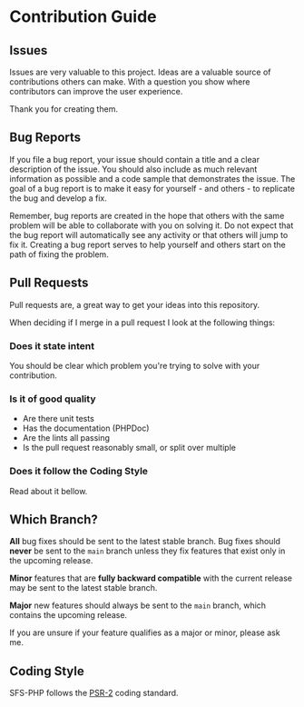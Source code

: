 # Contribution Guide

## Issues

Issues are very valuable to this project. Ideas are a valuable source of contributions others can make. With a question
you show where contributors can improve the user experience.

Thank you for creating them.

## Bug Reports

If you file a bug report, your issue should contain a title and a clear description of the issue. You should also
include as much relevant information as possible and a code sample that demonstrates the issue. The goal of a bug report
is to make it easy for yourself - and others - to replicate the bug and develop a fix.

Remember, bug reports are created in the hope that others with the same problem will be able to collaborate with you on
solving it. Do not expect that the bug report will automatically see any activity or that others will jump to fix it.
Creating a bug report serves to help yourself and others start on the path of fixing the problem.

## Pull Requests

Pull requests are, a great way to get your ideas into this repository.

When deciding if I merge in a pull request I look at the following things:

### Does it state intent

You should be clear which problem you're trying to solve with your contribution.

### Is it of good quality

- Are there unit tests
- Has the documentation (PHPDoc)
- Are the lints all passing
- Is the pull request reasonably small, or split over multiple

### Does it follow the Coding Style

Read about it bellow.

## Which Branch?

**All** bug fixes should be sent to the latest stable branch. Bug fixes should **never** be sent to the `main` branch
unless they fix features that exist only in the upcoming release.

**Minor** features that are **fully backward compatible** with the current release may be sent to the latest stable
branch.

**Major** new features should always be sent to the `main` branch, which contains the upcoming release.

If you are unsure if your feature qualifies as a major or minor, please ask me.

## Coding Style

SFS-PHP follows the [PSR-2](https://github.com/php-fig/fig-standards/blob/master/accepted/PSR-2-coding-style-guide.md)
coding standard.

